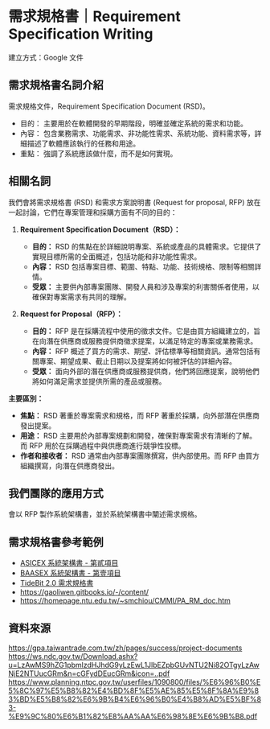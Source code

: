 # 需求規格書｜Requirement Specification Writing

建立方式：Google 文件

## 需求規格書名詞介紹

需求規格文件，Requirement Specification Document (RSD)。

- 目的： 主要用於在軟體開發的早期階段，明確並確定系統的需求和功能。
- 內容： 包含業務需求、功能需求、非功能性需求、系統功能、資料需求等，詳細描述了軟體應該執行的任務和用途。
- 重點： 強調了系統應該做什麼，而不是如何實現。

## 相關名詞

我們會將需求規格書 (RSD) 和需求方案說明書 (Request for proposal, RFP) 放在一起討論，它們在專案管理和採購方面有不同的目的：

1. **Requirement Specification Document（RSD）：**
   - **目的：** RSD 的焦點在於詳細說明專案、系統或產品的具體需求。它提供了實現目標所需的全面概述，包括功能和非功能性需求。
   - **內容：** RSD 包括專案目標、範圍、特點、功能、技術規格、限制等相關詳情。
   - **受眾：** 主要供內部專案團隊、開發人員和涉及專案的利害關係者使用，以確保對專案需求有共同的理解。

2. **Request for Proposal（RFP）：**
   - **目的：** RFP 是在採購流程中使用的徵求文件。它是由買方組織建立的，旨在向潛在供應商或服務提供商徵求提案，以滿足特定的專案或業務需求。
   - **內容：** RFP 概述了買方的需求、期望、評估標準等相關資訊。通常包括有關專案、期望成果、截止日期以及提案將如何被評估的詳細內容。
   - **受眾：** 面向外部的潛在供應商或服務提供商，他們將回應提案，說明他們將如何滿足需求並提供所需的產品或服務。

**主要區別：**
- **焦點：** RSD 著重於專案需求和規格，而 RFP 著重於採購，向外部潛在供應商發出提案。
- **用途：** RSD 主要用於內部專案規劃和開發，確保對專案需求有清晰的了解。而 RFP 用於在採購過程中與供應商進行競爭性投標。
- **作者和接收者：** RSD 通常由內部專案團隊撰寫，供內部使用。而 RFP 由買方組織撰寫，向潛在供應商發出。

## 我們團隊的應用方式
會以 RFP 製作系統架構書，並於系統架構書中闡述需求規格。

## 需求規格書參考範例
- [ASICEX 系統架構書 - 第貳項目](https://docs.google.com/document/d/1jDg2fw-cn0Z-BapNCV_b0lTu6HVrJLdZnWu8g9sNNRk/edit#heading=h.hof43vi0ntf0)
- [BAASEX 系統架構書 - 第壹項目](https://docs.google.com/document/d/1vPRmrGM6NAK4wPUqDmIpjO-5srlRV4x5chqwj_0m1U0/edit#heading=h.hof43vi0ntf0)
- [TideBit 2.0 需求規格書](https://docs.google.com/document/d/1-RXKIhjXqab47vNYxmAh6AMtm1uT1gnwkU3oec5LnTw/edit)
- https://gaoliwen.gitbooks.io/-/content/
- https://homepage.ntu.edu.tw/~smchiou/CMMI/PA_RM_doc.htm

## 資料來源
https://gpa.taiwantrade.com.tw/zh/pages/success/project-documents
https://ws.ndc.gov.tw/Download.ashx?u=LzAwMS9hZG1pbmlzdHJhdG9yLzEwL1JlbEZpbGUvNTU2Ni82OTgyLzAwNjE2NTUucGRm&n=cGFydDEucGRm&icon=..pdf
https://www.planning.ntpc.gov.tw/userfiles/1090800/files/%E6%96%B0%E5%8C%97%E5%B8%82%E4%BD%8F%E5%AE%85%E5%8F%8A%E9%83%BD%E5%B8%82%E6%9B%B4%E6%96%B0%E4%B8%AD%E5%BF%83-%E9%9C%80%E6%B1%82%E8%AA%AA%E6%98%8E%E6%9B%B8.pdf
